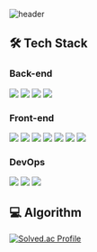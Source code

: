 ![header](https://capsule-render.vercel.app/api?type=waving&color=0:009EFF,100:00E7FF&height=300&section=header&text=JiHwan's%20Github&fontSize=50&animation=fadeIn&fontColor=F49D1A)

## 🛠 Tech Stack

### Back-end
<img src="https://img.shields.io/badge/Java-007396?style=for-the-badge&logo=Java&logoColor=white"> <img src="https://img.shields.io/badge/SpringBoot-6DB33F?style=for-the-badge&logo=SpringBoot&logoColor=white"> <img src="https://img.shields.io/badge/FIREBASE-ffce2c?style=for-the-badge&logo=FIREBASE&logoColor=white"> <img src="https://img.shields.io/badge/MYSQL-4479A1?style=for-the-badge&logo=MYSQL&logoColor=white">

### Front-end
<img src="https://img.shields.io/badge/HTML-E34F26?style=for-the-badge&logo=HTML5&logoColor=white"> <img src="https://img.shields.io/badge/CSS-1572B6?style=for-the-badge&logo=CSS3&logoColor=white"> <img src="https://img.shields.io/badge/JavaScript-F7DF1E?style=for-the-badge&logo=JavaScript&logoColor=black"> <img src="https://img.shields.io/badge/vue.js-4FC08D?style=for-the-badge&logo=vue.js&logoColor=white"> <img src="https://img.shields.io/badge/quasar-1976D2?style=for-the-badge&logo=quasar&logoColor=white"> <img src="https://img.shields.io/badge/Flutter-blue?style=for-the-badge&logo=Flutter&logoColor=white"> <img src="https://img.shields.io/badge/Dart-blue?style=for-the-badge&logo=Dart&logoColor=white">

### DevOps
<img src="https://img.shields.io/badge/Docker-2496ED?style=for-the-badge&logo=Docker&logoColor=white"> <img src="https://img.shields.io/badge/nginx-009639?style=for-the-badge&logo=NGINX&logoColor=white"> <img src="https://img.shields.io/badge/Jenkins-white?style=for-the-badge&logo=Jenkins&logoColor=black">

## 💻 Algorithm

[![Solved.ac Profile](http://mazassumnida.wtf/api/v2/generate_badge?boj=yjh256)](https://solved.ac/yjh256/)
